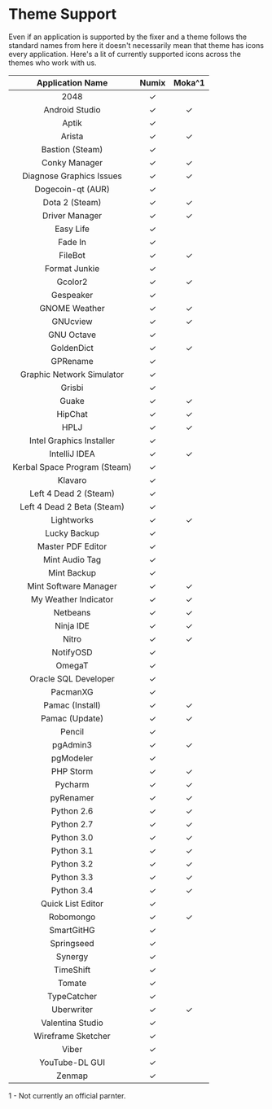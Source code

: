 Theme Support
================

Even if an application is supported by the fixer and a theme follows the standard names from here it doesn't necessarily mean that theme has icons every application. Here's a lit of currently supported icons across the themes who work with us.

| Application Name | Numix | Moka^1 |
| :---------------: | :---------------: | :---------------: |
| 2048 | ✓ |   |
| Android Studio | ✓ | ✓ |
| Aptik | ✓ |   |
| Arista | ✓ | ✓ |
| Bastion (Steam) | ✓ |   |
| Conky Manager | ✓ | ✓ |
| Diagnose Graphics Issues | ✓ | ✓ |
| Dogecoin-qt (AUR) | ✓ |   |
| Dota 2 (Steam) | ✓ | ✓ |
| Driver Manager | ✓ | ✓ |
| Easy Life | ✓ |   |
| Fade In | ✓ |   |
| FileBot | ✓ | ✓ |
| Format Junkie | ✓ |   |
| Gcolor2 | ✓ | ✓ |
| Gespeaker | ✓ |   |
| GNOME Weather | ✓ | ✓ |
| GNUcview | ✓ | ✓ |
| GNU Octave | ✓ |   |
| GoldenDict | ✓ | ✓ |
| GPRename | ✓ |   |
| Graphic Network Simulator | ✓ |   |
| Grisbi | ✓ |   |
| Guake | ✓ | ✓ |
| HipChat | ✓ | ✓ |
| HPLJ | ✓ | ✓ |
| Intel Graphics Installer | ✓ |   |
| IntelliJ IDEA | ✓ | ✓ |
| Kerbal Space Program (Steam) | ✓ |   |
| Klavaro | ✓ |   |
| Left 4 Dead 2 (Steam) | ✓ |   |
| Left 4 Dead 2 Beta (Steam) | ✓ |   |
| Lightworks | ✓ | ✓ |
| Lucky Backup | ✓ |   |
| Master PDF Editor | ✓ |   |
| Mint Audio Tag | ✓ |   |
| Mint Backup | ✓ |   |
| Mint Software Manager | ✓ | ✓ |
| My Weather Indicator | ✓ | ✓ |
| Netbeans | ✓ | ✓ |
| Ninja IDE | ✓ | ✓ |
| Nitro | ✓ | ✓ |
| NotifyOSD | ✓ |   |
| OmegaT | ✓ |   |
| Oracle SQL Developer | ✓ |   |
| PacmanXG | ✓ |   |
| Pamac (Install) | ✓ | ✓ |
| Pamac (Update) | ✓ | ✓ |
| Pencil | ✓ |   |
| pgAdmin3 | ✓ | ✓ |
| pgModeler | ✓ |   |
| PHP Storm | ✓ | ✓ |
| Pycharm | ✓ | ✓ |
| pyRenamer | ✓ | ✓ |
| Python 2.6 | ✓ | ✓ |
| Python 2.7 | ✓ | ✓ |
| Python 3.0 | ✓ | ✓ |
| Python 3.1 | ✓ | ✓ |
| Python 3.2 | ✓ | ✓ |
| Python 3.3 | ✓ | ✓ |
| Python 3.4 | ✓ | ✓ |
| Quick List Editor | ✓ |   |
| Robomongo | ✓ | ✓ |
| SmartGitHG | ✓ |   |
| Springseed | ✓ |   |
| Synergy | ✓ |   |
| TimeShift | ✓ |   |
| Tomate | ✓ |   |
| TypeCatcher | ✓ |   |
| Uberwriter | ✓ | ✓ |
| Valentina Studio | ✓ |   |
| Wireframe Sketcher | ✓ |   |
| Viber | ✓ |   |
| YouTube-DL GUI | ✓ |   |
| Zenmap | ✓ |   |

1 - Not currently an official parnter.